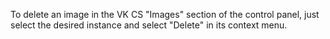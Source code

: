 To delete an image in the VK CS "Images" section of the control panel, just select the desired instance and select "Delete" in its context menu.
